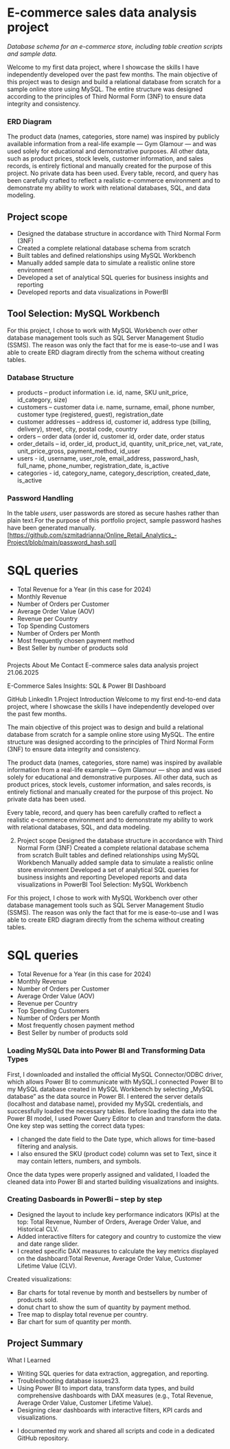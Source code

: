 # E-commerce sales data analysis project
*Database schema for an e-commerce store, including table creation scripts and sample data.*

Welcome to my first data project, where I showcase the skills I have independently developed over the past few months.
The main objective of this project was to design and build a relational database from scratch for a sample online store using MySQL. The entire structure was designed according to the principles of Third Normal Form (3NF) to ensure data integrity and consistency.

### ERD Diagram 

The product data (names, categories, store name) was inspired by publicly available information from a real-life example — Gym Glamour — and was used solely for educational and demonstrative purposes. All other data, such as product prices, stock levels, customer information, and sales records, is entirely fictional and manually created for the purpose of this project.
No private data has been used. Every table, record, and query has been carefully crafted to reflect a realistic e-commerce environment and to demonstrate my ability to work with relational databases, SQL, and data modeling.

## Project scope

* Designed the database structure in accordance with Third Normal Form (3NF)
* Created a complete relational database schema from scratch
* Built tables and defined relationships using MySQL Workbench
* Manually added sample data to simulate a realistic online store environment
* Developed a set of analytical SQL queries for business insights and reporting
* Developed reports and data visualizations in PowerBI

## Tool Selection: MySQL Workbench

For this project, I chose to work with MySQL Workbench over other database management tools such as SQL Server Management Studio (SSMS). The reason was only the fact that for me is ease-to-use and I was able to create ERD diagram directly from the schema without creating tables.

### Database Structure

* products – product information i.e. id, name, SKU unit_price, id_category, size)
* customers – customer data i.e. name, surname, email, phone number, customer type (registered, guest), registration_date
* customer addresses – address id, customer id, address type (billing, delivery), street, city, postal code, country
* orders – order data (order id, customer id, order date, order status
* order_details – id, order_id, product_id, quantity, unit_price_net, vat_rate, unit_price_gross, payment_method, id_user
* users - id, username, user_role, email_address, password_hash, full_name, phone_number, registration_date, is_active
* categories - id, category_name, category_description, created_date, is_active

### Password Handling
In the table *users*, user passwords are stored as secure hashes rather than plain text.For the purpose of this portfolio project, sample password hashes have been generated manually.
[https://github.com/szmitadrianna/Online_Retail_Analytics_-Project/blob/main/password_hash.sql]

# SQL queries
* Total Revenue for a Year (in this case for 2024)
* Monthly Revenue
* Number of Orders per Customer
* Average Order Value (AOV)
* Revenue per Country
* Top Spending Customers
* Number of Orders per Month
* Most frequently chosen payment method
* Best Seller by number of products sold

### 
Projects
About Me
Contact
E-commerce sales data analysis project
21.06.2025

E-Commerce Sales Insights: SQL & Power BI Dashboard

GitHub
LinkedIn
1.Project Introduction
Welcome to my first end-to-end data project, where I showcase the skills I have independently developed over the past few months.

The main objective of this project was to design and build a relational database from scratch for a sample online store using MySQL. The entire structure was designed according to the principles of Third Normal Form (3NF) to ensure data integrity and consistency.

The product data (names, categories, store name) was inspired by available information from a real-life example — Gym Glamour — shop and was used solely for educational and demonstrative purposes. All other data, such as product prices, stock levels, customer information, and sales records, is entirely fictional and manually created for the purpose of this project.
No private data has been used.

Every table, record, and query has been carefully crafted to reflect a realistic e-commerce environment and to demonstrate my ability to work with relational databases, SQL, and data modeling.

2. Project scope
Designed the database structure in accordance with Third Normal Form (3NF)
Created a complete relational database schema from scratch
Built tables and defined relationships using MySQL Workbench
Manually added sample data to simulate a realistic online store environment
Developed a set of analytical SQL queries for business insights and reporting
Developed reports and data visualizations in PowerBI
Tool Selection: MySQL Workbench

For this project, I chose to work with MySQL Workbench over other database management tools such as SQL Server Management Studio (SSMS). The reason was only the fact that for me is ease-to-use and I was able to create ERD diagram directly from the schema without creating tables.

# SQL queries
* Total Revenue for a Year (in this case for 2024)
* Monthly Revenue
* Number of Orders per Customer
* Average Order Value (AOV)
* Revenue per Country
* Top Spending Customers
* Number of Orders per Month
* Most frequently chosen payment method
* Best Seller by number of products sold

### Loading MySQL Data into Power BI and Transforming Data Types
First, I downloaded and installed the official MySQL Connector/ODBC driver, which allows Power BI to communicate with MySQL.I connected Power BI to my MySQL database created in MySQL Workbench by selecting „MySQL database” as the data source in Power BI. I entered the server details (localhost and database name), provided my MySQL credentials, and successfully loaded the necessary tables.
Before loading the data into the Power BI model, I used Power Query Editor to clean and transform the data. One key step was setting the correct data types:
* I changed the date field to the Date type, which allows for time-based filtering and analysis.
* I also ensured the SKU (product code) column was set to Text, since it may contain letters, numbers, and symbols.

Once the data types were properly assigned and validated, I loaded the cleaned data into Power BI and started building visualizations and insights.

### Creating Dasboards in PowerBi – step by step

* Designed the layout to include key performance indicators (KPIs) at the top: Total Revenue, Number of Orders, Average Order Value, and Historical CLV.
* Added interactive filters for category and country to customize the view and date range slider.
* I created specific DAX measures to calculate the key metrics displayed on the dashboard:Total Revenue, Average Order Value, Customer Lifetime Value (CLV).

Created visualizations:
* Bar charts for total revenue by month and bestsellers by number of products sold.
* donut chart to show the sum of quantity by payment method.
* Tree map to display total revenue per country.
* Bar chart for sum of quantity per month.

## Project Summary
What I Learned

* Writing SQL queries for data extraction, aggregation, and reporting.
* Troubleshooting database issues23.
* Using Power BI to import data, transform data types, and build comprehensive dashboards with DAX measures (e.g., Total Revenue, Average Order Value, Customer Lifetime Value).
* Designing clear dashboards with interactive filters, KPI cards and visualizations.
  
+ I documented my work and shared all scripts and code in a dedicated GitHub repository.
